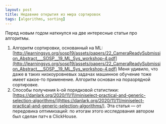 ```yaml
---
layout: post
title: Недавние открытия из мира сортировок
tags: [algorithms, sorting]
---
```

Перед новым годом наткнулся на две интересные статьи про алгоритмы.

1. Алгоритм сортировки, основанный на ML:
[http://learningsys.org/sosp19/assets/papers/22_CameraReadySubmission_Abstract___SOSP__19_ML_Sys_workshop-4.pdf](http://learningsys.org/sosp19/assets/papers/22_CameraReadySubmission_Abstract___SOSP__19_ML_Sys_workshop-4.pdf)
Меня удивило, что даже в таких низкоуровневых задачах машинное обучение тоже имеет какое-то применение. Алгоритм основан на поразрядной сортировке.
2. Способы получения k-ой порядковой статистики:
[https://danlark.org/2020/11/11/miniselect-practical-and-generic-selection-algorithms/](https://danlark.org/2020/11/11/miniselect-practical-and-generic-selection-algorithms/).
Эта статья — от передовика оптимизаций: по итогам этого исследования автором был сделан патч в ClickHouse.

